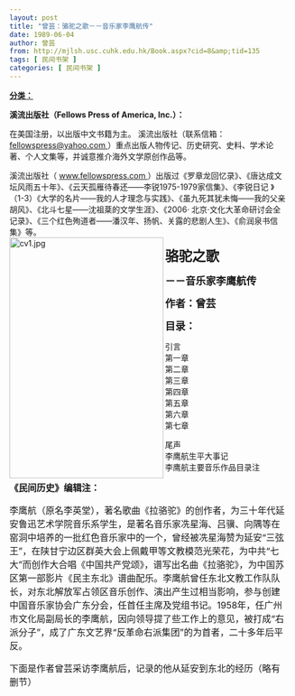 ```yaml
---
layout: post
title: "曾芸：骆驼之歌－－音乐家李鹰航传"
date: 1989-06-04
author: 曾芸
from: http://mjlsh.usc.cuhk.edu.hk/Book.aspx?cid=8&amp;tid=135
tags: [ 民间书架 ]
categories: [ 民间书架 ]
---
```


<div style="margin: 15px 10px 10px 0px;">
<div>
<span id="ctl00_ContentPlaceHolder1_chapter1_SubjectLabel" style="font-weight:bold;text-decoration:underline;">
   分类：
  </span>
</div>
<p>
<strong>
   溪流出版社（Fellows Press of America, Inc.）：
  </strong>
</p>
<p>
  在美国注册，以出版中文书籍为主。 溪流出版社（联系信箱：
  <a href="mailto:fellowspress@yahoo.com">
   fellowspress@yahoo.com
  </a>
  ）重点出版人物传记、历史研究、史料、学术论著、个人文集等，并诚意推介海外文学原创作品等。
 </p>
<p>
  溪流出版社（
  <a href="http://www.fellowspress.com">
   www.fellowspress.com
  </a>
  ）出版过《罗章龙回忆录》、《唐达成文坛风雨五十年》、《云天孤雁待春还――李锐1975-1979家信集》、《李锐日记 》（1-3）《大学的名片――我的人才理念与实践》、《虽九死其犹未悔――我的父亲胡风》、《北斗七星――沈祖棻的文学生涯》、《2006· 北京·文化大革命研讨会全记录》、《三个红色殉道者――潘汉年、扬帆、关露的悲剧人生》、《俞润泉书信集》等。
  <br/>
<img align="left" alt="cv1.jpg" border="0" height="427" src="https://i.imgur.com/QSCPXeA.jpg" width="273"/>
</p>
<p>
<strong>
<font size="5">
</font>
</strong>
</p>
<p>
<strong>
<font size="5">
    骆驼之歌
   </font>
</strong>
</p>
<p>
<strong>
<font size="4">
    －－音乐家李鹰航传
   </font>
</strong>
</p>
<p>
<strong>
<font size="4">
    作者：曾芸
   </font>
</strong>
</p>
<p>
<strong>
<font size="4">
    目录：
   </font>
</strong>
</p>
<p>
  引言
  <br/>
  第一章
  <br/>
  第二章
  <br/>
  第三章
  <br/>
  第四章
  <br/>
  第五章
  <br/>
  第六章
  <br/>
  第七章
 </p>
<p>
  尾声
  <br/>
  李鹰航生平大事记
  <br/>
  李鹰航主要音乐作品目录注
 </p>
<p>
<font size="5">
<font size="5">
<font size="5">
<font size="3">
<strong>
       《民间历史》编辑注：
      </strong>
</font>
</font>
</font>
</font>
</p>
<font size="5">
<font size="3">
<p>
<font size="5">
<font size="3">
      李鹰航（原名李英堂），著名歌曲《拉骆驼》的创作者，为三十年代延安鲁迅艺术学院音乐系学生，是著名音乐家冼星海、吕骥、向隅等在窑洞中培养的一批红色音乐家中的一个，曾经被冼星海赞为延安“三弦王”，在陕甘宁边区群英大会上佩戴甲等文教模范光荣花，为中共“七大”而创作大合唱《中国共产党颂》，谱写出名曲《拉骆驼》，为中国苏区第一部影片《民主东北》谱曲配乐。李鹰航曾任东北文教工作队队长，对东北解放军占领区音乐创作、演出产生过相当影响，参与创建中国音乐家协会广东分会，任首任主席及党组书记。1958年，任广州市文化局副局长的李鹰航，因向领导提了些工作上的意见，被打成“右派分子”，成了广东文艺界“反革命右派集团”的为首者，二十多年后平反。
     </font>
</font>
</p>
<p>
</p>
</font>
<font size="3">
   下面是作者曾芸采访李鹰航后，记录的他从延安到东北的经历（略有删节）
  </font>
</font>
</div>
